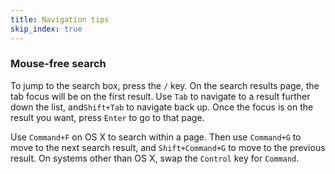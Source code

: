 ```yaml
---
title: Navigation tips
skip_index: true
---
```

### Mouse-free search

To jump to the search box, press the `/` key. On the search results page, the
tab focus will be on the first result. Use `Tab` to navigate to a result
further down the list, and`Shift+Tab` to navigate back up. Once the focus is
on the result you want, press `Enter` to go to that page.

Use `Command+F` on OS X to search within a page. Then use `Command+G` to move
to the next search result, and `Shift+Command+G` to move to the previous
result. On systems other than OS X, swap the `Control` key for `Command`.
